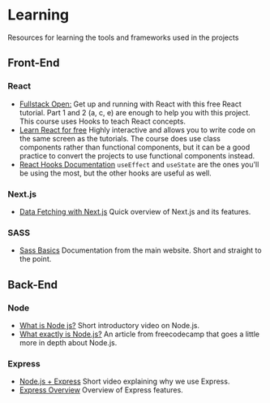 # Learning
Resources for learning the tools and frameworks used in the projects

## Front-End
### React
* [Fullstack Open:](https://fullstackopen.com/en) Get up and running with React with this free React tutorial. Part 1 and 2 (a, c, e) are enough to help you with this project. This course uses Hooks to teach React concepts.
* [Learn React for free](https://scrimba.com/learn/learnreact) Highly interactive and allows you to write code on the same screen as the tutorials. The course does use class components rather than functional components, but it can be a good practice to convert the projects to use functional components instead.
* [React Hooks Documentation](https://blog.ohansemmanuel.com/react-hooks-documentation-easy-to-read/) `useEffect` and `useState` are the ones you'll be using the most, but the other hooks are useful as well. 
### Next.js
* [Data Fetching with Next.js](https://youtu.be/f1rF9YKm1Ms) Quick overview of Next.js and its features.
### SASS
* [Sass Basics](https://sass-lang.com/guide) Documentation from the main website. Short and straight to the point.

## Back-End
### Node
* [What is Node js?](https://youtu.be/uVwtVBpw7RQ) Short introductory video on Node.js.
* [What exactly is Node.js?](https://www.freecodecamp.org/news/what-exactly-is-node-js-ae36e97449f5/) An article from freecodecamp that goes a little more in depth about Node.js.
### Express
* [Node.js + Express](https://youtu.be/45dAt9Gz8rE) Short video explaining why we use Express.
* [Express Overview](https://www.tutorialspoint.com/nodejs/nodejs_express_framework.htm) Overview of Express features.
